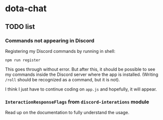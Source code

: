 # dota-chat

## TODO list

### Commands not appearing in Discord

Registering my Discord commands by running in shell:

```shell
npm run register
```

This goes through without error. But after this, it should be possible to see my commands inside
the Discord server where the app is installed. (Writing `/roll` should be recognized as a command,
but it is not).

I think I just have to continue coding on `app.js` and hopefully, it will appear.

### `InteractionResponseFlags` from `discord-interations` module

Read up on the documentation to fully understand the usage.

